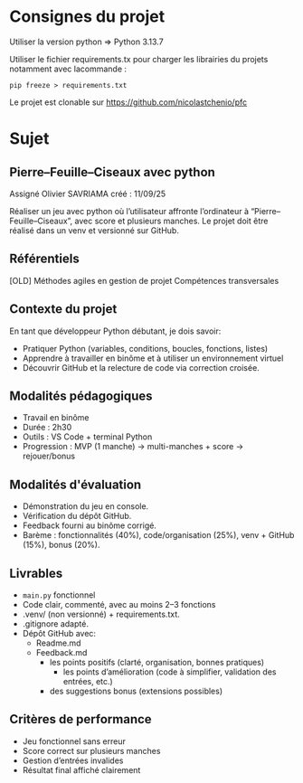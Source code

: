 # Consignes du projet #

Utiliser la version python => Python 3.13.7

Utiliser le fichier requirements.tx pour charger les librairies du projets notamment avec lacommande :
```
pip freeze > requirements.txt
```

Le projet est clonable sur https://github.com/nicolastchenio/pfc


# Sujet #
## Pierre–Feuille–Ciseaux avec python ##
Assigné Olivier SAVRIAMA
créé : 11/09/25

Réaliser un jeu avec python où l’utilisateur affronte l’ordinateur à “Pierre–Feuille–Ciseaux”, avec score et plusieurs manches.
Le projet doit être réalisé dans un venv et versionné sur GitHub.

## Référentiels ##
[OLD] Méthodes agiles en gestion de projet
Compétences transversales

## Contexte du projet ##
En tant que développeur Python débutant, je dois savoir:

- Pratiquer Python (variables, conditions, boucles, fonctions, listes)
- Apprendre à travailler en binôme et à utiliser un environnement virtuel
- Découvrir GitHub et la relecture de code via correction croisée.

## Modalités pédagogiques ##
- Travail en binôme
- Durée : 2h30
- Outils : VS Code + terminal Python
- Progression : MVP (1 manche) → multi-manches + score → rejouer/bonus

## Modalités d'évaluation ##
- Démonstration du jeu en console.
- Vérification du dépôt GitHub.
- Feedback fourni au binôme corrigé.
- Barème : fonctionnalités (40%), code/organisation (25%), venv + GitHub (15%), bonus (20%).

## Livrables ##
- `main.py` fonctionnel  
- Code clair, commenté, avec au moins 2–3 fonctions 
- .venv/ (non versionné) + requirements.txt.
- .gitignore adapté.
- Dépôt GitHub avec:
  - Readme.md
  - Feedback.md
    - les points positifs (clarté, organisation, bonnes pratiques)  
	  - les points d’amélioration (code à simplifier, validation des entrées, etc.)  
    - des suggestions bonus (extensions possibles) 

## Critères de performance ##
- Jeu fonctionnel sans erreur  
- Score correct sur plusieurs manches  
- Gestion d’entrées invalides  
- Résultat final affiché clairement  
